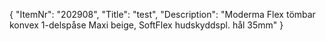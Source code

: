 {
  "ItemNr": "202908",
  "Title": "test",
  "Description": "Moderma Flex tömbar konvex 1-delspåse Maxi beige, SoftFlex hudskyddspl. hål 35mm"
}